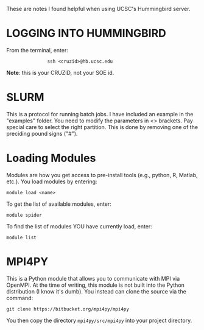 These are notes I found helpful when using UCSC's Hummingbird server.

# LOGGING INTO HUMMINGBIRD

From the terminal, enter:

                   ssh <cruzid>@hb.ucsc.edu

**Note**: this is your CRUZID, not your SOE id.

# SLURM 

This is a protocol for running batch jobs.  I have included an example in the "examples" folder. You need to modify the parameters in <> brackets.  Pay special care to select the right partition.  This is done by removing one of the preciding pound signs ("#").

# Loading Modules

Modules are how you get access to pre-install tools (e.g., python, R, Matlab, etc.).  You load modules by entering:

    module load <name>

To get the list of available modules, enter:

    module spider

To find the list of modules YOU have currently load, enter:

    module list

# MPI4PY 

This is a Python module that allows you to communicate with MPI via OpenMPI. At the time of writing, this module is not built into the Python distribution (I know it's dumb).  You instead can clone the source via the command:

    git clone https://bitbucket.org/mpi4py/mpi4py

You then copy the directory `mpi4py/src/mpi4py` into your project directory.
